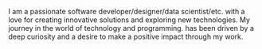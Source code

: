 I am a passionate software developer/designer/data scientist/etc. 
with a love for creating innovative solutions and exploring new technologies. 
My journey in the world of technology and programming. has been driven 
by a deep curiosity and a desire to make a positive impact through my work.
